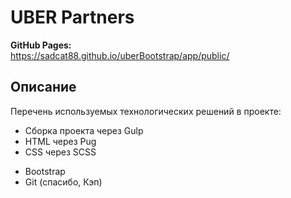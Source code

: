 # UBER Partners

**GitHub Pages:**<br>
https://sadcat88.github.io/uberBootstrap/app/public/<br>

## Описание

Перечень используемых технологических решений в проекте:

- Сборка проекта через Gulp
- HTML через Pug
- CSS через SCSS
<!-- - Vanilla JavaScript -->
<!-- - JSDoc -->
- Bootstrap
- Git (спасибо, Кэп)

<!-- **JSDoc**<br>
Доступна документация по некоторым JavaScript методам<br>
https://sadcat88.github.io/uberBootstrap/docs/gen/index.html
 -->